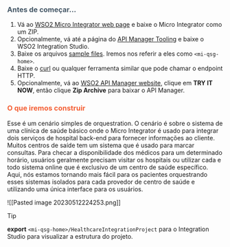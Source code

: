 ### <span style="color:#465867"><b>Antes de começar...</b></span>
1. Vá ao [WSO2 Micro Integrator web page](https://wso2.com/integration/micro-integrator/#) e baixe o Micro Integrator como um ZIP.
2. Opcionalmente, vá até a página do [API Manager Tooling](https://wso2.com/api-management/tooling/) e baixe o WSO2 Integration Studio.
3. Baixe os arquivos [sample files](https://apim.docs.wso2.com/en/4.2.0/assets/attachments/quick-start-guide/mi-qsg-home.zip). Iremos nos referir a eles como `<mi-qsg-home>`.
4. Baixe o [curl](https://curl.haxx.se/) ou qualquer ferramenta similar que pode chamar o endpoint HTTP.
5. Opcionalmente, vá ao [WSO2 API Manager website](https://wso2.com/api-management/), clique em **TRY IT NOW**, então clique **Zip Archive** para baixar o API Manager.

### <span style="color:F46036"><b>O que iremos construir</b></span>
Esse é um cenário simples de orquestration. O cenário é sobre o sistema de uma clínica de saúde básico onde o Micro Integrator é usado para integrar dois serviços de hospital back-end para fornecer informações ao cliente.
Muitos centros de saíde tem um sistema que é usado para marcar consultas. Para checar a disponibilidade dos médicos para um determinado horário, usuários geralmente precisam visitar os hospitais ou utilizar cada e todo sistema online que é exclusivo de um centro de saúde específico. Aqui, nós estamos tornando mais fácil para os pacientes orquestrando esses sistemas isolados para cada provedor de centro de saúde e utilizando uma única interface para os usuários.

![[Pasted image 20230512224253.png]]

> [!tip] 
> **export** `<mi-qsg-home>/HealthcareIntegrationProject` para o Integration Studio para visualizar a estrutura do projeto.

